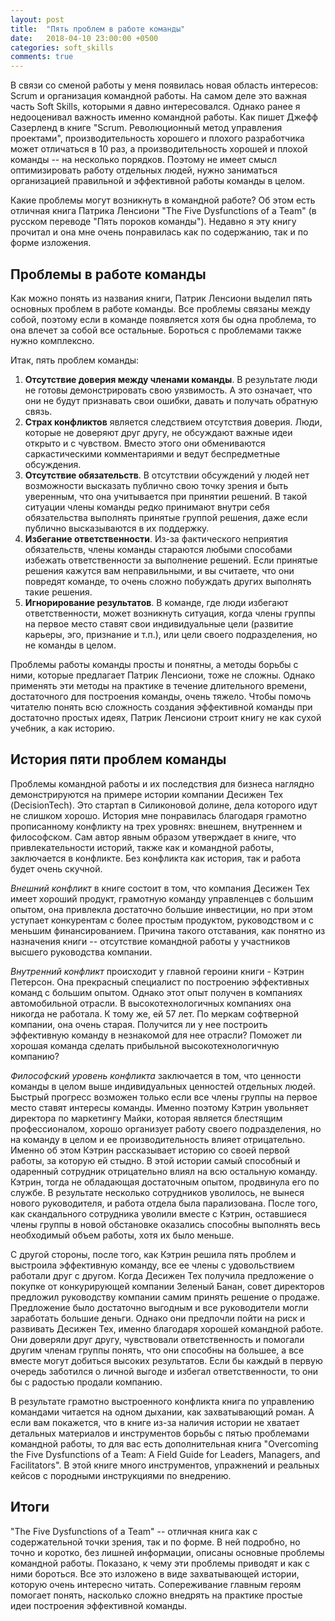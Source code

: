 ```yaml
---
layout: post
title:  "Пять проблем в работе команды"
date:   2018-04-10 23:00:00 +0500
categories: soft_skills
comments: true
---
```

В связи со сменой работы у меня появилась новая область интересов: Scrum и организация командной работы. На самом деле это важная часть Soft Skills, которыми я давно интересовался. Однако ранее я недооценивал важность именно командной работы. Как пишет Джефф Сазерленд в книге "Scrum. Революционный метод управления проектами", производительность хорошего и плохого разработчика может отличаться в 10 раз, а производительность хорошей и плохой команды -- на несколько порядков. Поэтому не имеет смысл оптимизировать работу отдельных людей, нужно заниматься организацией правильной и эффективной работы команды в целом.

Какие проблемы могут возникнуть в командной работе? Об этом есть отличная книга Патрика Ленсиони "The Five Dysfunctions of a Team" (в русском переводе "Пять пороков команды"). Недавно я эту книгу прочитал и она мне очень понравилась как по содержанию, так и по форме изложения.

<!--more-->

## Проблемы в работе команды

Как можно понять из названия книги, Патрик Ленсиони выделил пять основных проблем в работе команды. Все проблемы связаны между собой, поэтому если в команде появляется хотя бы одна проблема, то она влечет за собой все остальные. Бороться с проблемами также нужно комплексно. 

Итак, пять проблем команды:
1. **Отсутствие доверия между членами команды**. В результате люди не готовы демонстрировать свою уязвимость. А это означает, что они не будут признавать свои ошибки, давать и получать обратную связь.
2. **Страх конфликтов** является следствием отсутствия доверия. Люди, которые не доверяют друг другу, не обсуждают важные идеи открыто и с чувством. Вместо этого они обмениваются саркастическими комментариями и ведут беспредметные обсуждения.
3. **Отсутствие обязательств**. В отсутствии обсуждений у людей нет возможности высказать публично свою точку зрения и быть уверенным, что она учитывается при принятии решений. В такой ситуации члены команды редко принимают внутри себя обязательства выполнять принятые группой решения, даже если публично высказываются в их поддержку. 
4. **Избегание ответственности**. Из-за фактического неприятия обязательств, члены команды стараются любыми способами избежать ответственности за выполнение решений. Если принятые решения кажутся вам неправильными, и вы считаете, что они повредят команде, то очень сложно побуждать других выполнять такие решения.
5. **Игнорирование результатов**. В команде, где люди избегают ответственности, может возникнуть ситуация, когда члены группы на первое место ставят свои индивидуальные цели (развитие карьеры, эго, признание и т.п.), или цели своего подразделения, но не команды в целом.

Проблемы работы команды просты и понятны, а методы борьбы с ними, которые предлагает Патрик Ленсиони, тоже не сложны. Однако применять эти методы на практике в течение длительного времени, достаточного для построения команды, очень тяжело. Чтобы помочь читателю понять всю сложность создания эффективной команды при достаточно простых идеях, Патрик Ленсиони строит книгу не как сухой учебник, а как историю.

## История пяти проблем команды

Проблемы командной работы и их последствия для бизнеса наглядно демонстрируются на примере истории компании Десижен Тех (DecisionTech). Это стартап в Силиконовой долине, дела которого идут не слишком хорошо. История мне понравилась благодаря грамотно прописанному конфликту на трех уровнях: внешнем, внутреннем и философском. Сам автор явным образом утверждает в книге, что привлекательности историй, также как и командной работы, заключается в конфликте. Без конфликта как история, так и работа будет очень скучной.

*Внешний конфликт* в книге состоит в том, что компания Десижен Тех имеет хороший продукт, грамотную команду управленцев с большим опытом, она привлекла достаточно большие инвестиции, но при этом уступает конкурентам с более простым продуктом, руководством и с меньшим финансированием. Причина такого отставания, как понятно из назначения книги -- отсутствие командной работы у участников высшего руководства компании.

*Внутренний конфликт* происходит у главной героини книги - Кэтрин Петерсон. Она прекрасный специалист по построению эффективных команд с большим опытом. Однако этот опыт получен в компаниях автомобильной отрасли. В высокотехнологичных компаниях она никогда не работала. К тому же, ей 57 лет. По меркам софтверной компании, она очень старая. Получится ли у нее построить эффективную команду в незнакомой для нее отрасли? Поможет ли хорошая команда сделать прибыльной высокотехнологичную компанию?

*Философский уровень конфликта* заключается в том, что ценности команды в целом выше индивидуальных ценностей отдельных людей. Быстрый прогресс возможен только если все члены группы на первое место ставят интересы команды. Именно поэтому Кэтрин увольняет директора по маркетингу Майки, которая является блестящим профессионалом, хорошо организует работу своего подразделения, но на команду в целом и ее производительность влияет отрицательно. Именно об этом Кэтрин рассказывает историю со своей первой работы, за которую ей стыдно. В этой истории самый способный и одаренный сотрудник отрицательно влиял на всю остальную команду. Кэтрин, тогда не обладающая достаточным опытом, продвинула его по службе. В результате несколько сотрудников уволилось, не вынеся нового руководителя, и работа отдела была парализована. После того, как скандального сотрудника уволили вместе с Кэтрин, оставшиеся члены группы в новой обстановке оказались способны выполнять весь необходимый объем работы, хотя их было меньше.

С другой стороны, после того, как Кэтрин решила пять проблем и выстроила эффективную команду, все ее члены с удовольствием работали друг с другом. Когда Десижен Тех получила предложение о покупке от конкурирующей компании Зеленый Банан, совет директоров предложил руководству компании самим принять решение о продаже. Предложение было достаточно выгодным и все руководители могли заработать большие деньги. Однако они предпочли пойти на риск и развивать Десижен Тех, именно благодаря хорошей командной работе. Они доверяли друг другу, чувствовали ответственность и помогали другим членам группы понять, что они способны на большее, а все вместе могут добиться высоких результатов. Если бы каждый в первую очередь заботился о личной выгоде и избегал ответственности, то они бы с радостью продали компанию.

В результате грамотно выстроенного конфликта книга по управлению командами читается на одном дыхании, как захватывающий роман. А если вам покажется, что в книге из-за наличия истории не хватает детальных материалов и инструментов борьбы с пятью проблемами командной работы, то для вас есть дополнительная книга "Overcoming the Five Dysfunctions of a Team: A Field Guide for Leaders, Managers, and Facilitators". В этой книге много инструментов, упражнений и реальных кейсов с породными инструкциями по внедрению.

## Итоги

"The Five Dysfunctions of a Team" -- отличная книга как с содержательной точки зрения, так и по форме. В ней подробно, но точно и коротко, без лишней информации, описаны основные проблемы командной работы. Показано, к чему эти проблемы приводят и как с ними бороться. Все это изложено в виде захватывающей истории, которую очень интересно читать. Сопереживание главным героям помогает понять, насколько сложно внедрять на практике простые идеи построения эффективной команды.


 







